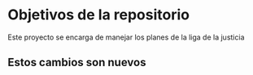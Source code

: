 # Objetivos de la repositorio

Este proyecto se encarga de manejar los planes de la liga de la justicia

 ## Estos cambios son nuevos